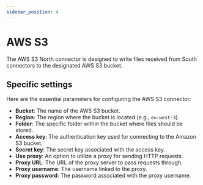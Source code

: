 ```yaml
---
sidebar_position: 4
---
```


# AWS S3
The AWS S3 North connector is designed to write files received from South connectors to the designated AWS S3 bucket.

## Specific settings
Here are the essential parameters for configuring the AWS S3 connector:

- **Bucket**: The name of the AWS S3 bucket.
- **Region**: The region where the bucket is located (e.g., `eu-west-3`).
- **Folder**: The specific folder within the bucket where files should be stored.
- **Access key**: The authentication key used for connecting to the Amazon S3 bucket.
- **Secret key**: The secret key associated with the access key.
- **Use proxy**: An option to utilize a proxy for sending HTTP requests.
- **Proxy URL**: The URL of the proxy server to pass requests through.
- **Proxy username**: The username linked to the proxy.
- **Proxy password**: The password associated with the proxy username.
